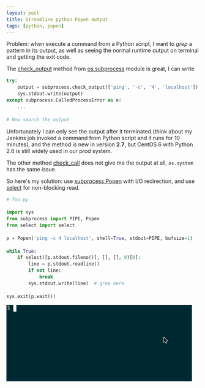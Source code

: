 ```yaml
---
layout: post
title: Streamline python Popen output
tags: [python, popen]
---
```


Problem: when execute a command from a Python script, I want to _grep_
a pattern in its output, as well as seeing the normal runtime output on
terminal and getting the exit code.

The [check_output](https://docs.python.org/2/library/subprocess.html#subprocess.check_output)
method from [os.subprocess](https://docs.python.org/2/library/subprocess.html)
module is great, I can write

```python
try:
    output = subprocess.check_output(['ping', '-c', '4', 'localhost'])
    sys.stdout.write(output)
except subprocess.CalledProcessError as e:
    ...

# Now search the output
```

Unfortunately I can only see the output after it terminated (think about my
Jenkins job invoked a command from Python script and it runs for 10 minutes),
and the method is new in version **2.7**, but CentOS 6 with Python 2.6 is still
widely used in our prod system.

The other method [check_call](https://docs.python.org/2/library/subprocess.html#subprocess.check_call)
does not give me the output at all, `os.system` has the same issue.

So here's my solution: use
[subprocess.Popen](https://docs.python.org/2/library/subprocess.html#popen-constructor)
with I/O redirection, and use
[select](https://docs.python.org/2/library/select.html) for non-blocking read.

```python
# foo.py

import sys
from subprocess import PIPE, Popen
from select import select

p = Popen('ping -c 4 localhost', shell=True, stdout=PIPE, bufsize=1)

while True:
    if select([p.stdout.fileno()], [], [], 0)[0]:
        line = p.stdout.readline()
        if not line:
            break
        sys.stdout.write(line)  # grep here

sys.exit(p.wait())
```

![Streamline popen output](/assets/2016/streamline-popen-output.gif)
